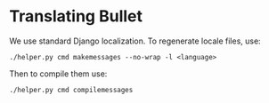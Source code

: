 # Translating Bullet

We use standard Django localization. To regenerate locale files, use:

```shell
./helper.py cmd makemessages --no-wrap -l <language>
```

Then to compile them use:

```shell
./helper.py cmd compilemessages
```
